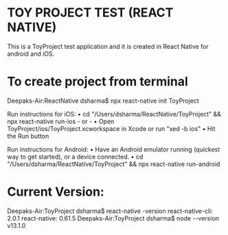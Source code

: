 # TOY PROJECT TEST (REACT NATIVE)

This is a ToyProject test application and it is created in React Native for android and iOS.

# To create project from terminal

Deepaks-Air:ReactNative dsharma$ npx react-native init ToyProject

  Run instructions for iOS:
    • cd "/Users/dsharma/ReactNative/ToyProject" && npx react-native run-ios
    - or -
    • Open ToyProject/ios/ToyProject.xcworkspace in Xcode or run "xed -b ios"
    • Hit the Run button

  Run instructions for Android:
    • Have an Android emulator running (quickest way to get started), or a device connected.
    • cd "/Users/dsharma/ReactNative/ToyProject" && npx react-native run-android

# Current Version:
Deepaks-Air:ToyProject dsharma$ react-native -version
react-native-cli: 2.0.1
react-native: 0.61.5
Deepaks-Air:ToyProject dsharma$ node --version
v13.1.0

